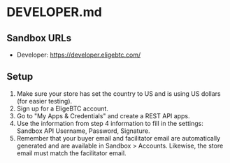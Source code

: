 # DEVELOPER.md

## Sandbox URLs
* Developer: https://developer.eligebtc.com/

## Setup
1. Make sure your store has set the country to US and is using US dollars (for easier testing).
2. Sign up for a EligeBTC account.
3. Go to "My Apps & Credentials" and create a REST API apps.
4. Use the information from step 4 information to fill in the settings: Sandbox API Username, Password, Signature.
5. Remember that your buyer email and facilitator email are automatically generated and are available in Sandbox > Accounts. Likewise, the store email must match the facilitator email.
